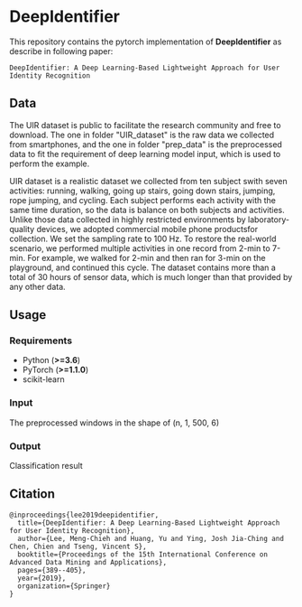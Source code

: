 # DeepIdentifier

This repository contains the pytorch implementation of **DeepIdentifier** as describe in following paper:
```
DeepIdentifier: A Deep Learning-Based Lightweight Approach for User Identity Recognition
```

## Data
The UIR dataset is public to facilitate the research community and free to download. The one in folder "UIR_dataset" is the raw data we collected from smartphones, and the one in folder "prep_data" is the preprocessed data to fit the requirement of deep learning model input, which is used to perform the example.

UIR dataset is a realistic dataset we collected from ten subject swith seven activities: running, walking, going up stairs, going down stairs, jumping, rope jumping, and cycling. Each subject performs each activity with the same time duration, so the data is balance on both subjects and activities. Unlike those data collected in highly restricted environments by laboratory-quality devices, we adopted commercial mobile phone productsfor collection. We set the sampling rate to 100 Hz. To restore the real-world scenario, we performed multiple activities in one record from 2-min to 7-min. For example, we walked for 2-min and then ran for 3-min on the playground, and continued this cycle. The dataset contains more than a total of 30 hours of sensor data, which is much longer than that provided by any other data.

## Usage

### Requirements
- Python (**>=3.6**)
- PyTorch (**>=1.1.0**)
- scikit-learn

### Input
The preprocessed windows in the shape of (n, 1, 500, 6)

### Output
Classification result

## Citation
```
@inproceedings{lee2019deepidentifier,
  title={DeepIdentifier: A Deep Learning-Based Lightweight Approach for User Identity Recognition},
  author={Lee, Meng-Chieh and Huang, Yu and Ying, Josh Jia-Ching and Chen, Chien and Tseng, Vincent S},
  booktitle={Proceedings of the 15th International Conference on Advanced Data Mining and Applications},
  pages={389--405},
  year={2019},
  organization={Springer}
}
```
